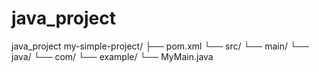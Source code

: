 # java_project
java_project
my-simple-project/
├── pom.xml
└── src/
    └── main/
        └── java/
            └── com/
                └── example/
                    └── MyMain.java
